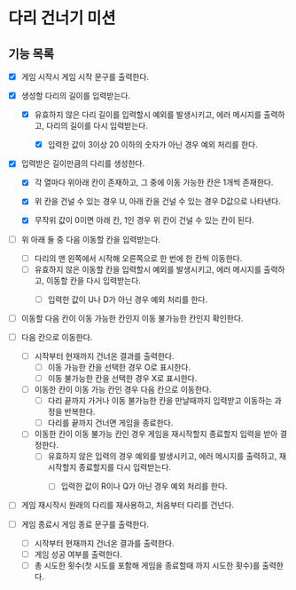 # 다리 건너기 미션

## 기능 목록

- [x] 게임 시작시 게임 시작 문구를 출력한다.


- [x] 생성할 다리의 길이를 입력받는다.
    - [x] 유효하지 않은 다리 길이를 입력할시 예외를 발생시키고, 에러 메시지를 출력하고, 다리의 길이를 다시 입력받는다.
        - [x] 입력한 값이 3이상 20 이하의 숫자가 아닌 경우 예외 처리를 한다.


- [x] 입력받은 길이만큼의 다리를 생성한다.
    - [x] 각 열마다 위아래 칸이 존재하고, 그 중에 이동 가능한 칸은 1개씩 존재한다.
    - [x] 위 칸을 건널 수 있는 경우 U, 아래 칸을 건널 수 있는 경우 D값으로 나타낸다.
    - [x] 무작위 값이 0이면 아래 칸, 1인 경우 위 칸이 건널 수 있는 칸이 된다.


- [ ] 위 아래 둘 중 다음 이동할 칸을 입력받는다.
    - [ ] 다리의 맨 왼쪽에서 시작해 오른쪽으로 한 번에 한 칸씩 이동한다.
    - [ ] 유효하지 않은 이동할 칸을 입력할시 예외를 발생시키고, 에러 메시지를 출력하고, 이동할 칸을 다시 입력받는다.
        - [ ] 입력한 값이 U나 D가 아닌 경우 예외 처리를 한다.


- [ ] 이동할 다음 칸이 이동 가능한 칸인지 이동 불가능한 칸인지 확인한다.


- [ ] 다음 칸으로 이동한다.
    - [ ] 시작부터 현재까지 건너온 결과를 출력한다.
        - [ ] 이동 가능한 칸을 선택한 경우 O로 표시한다.
        - [ ] 이동 불가능한 칸을 선택한 경우 X로 표시한다.
    - [ ] 이동한 칸이 이동 가능 칸인 경우 다음 칸으로 이동한다.
        - [ ] 다리 끝까지 가거나 이동 불가능한 칸을 만날때까지 입력받고 이동하는 과정을 반복한다.
        - [ ] 다리를 끝까지 건너면 게임을 종료한다.
    - [ ] 이동한 칸이 이동 불가능 칸인 경우 게임을 재시작할지 종료할지 입력을 받아 결정한다.
        - [ ] 유효하지 않은 입력의 경우 예외를 발생시키고, 에러 메시지를 출력하고, 재시작할지 종료할지를 다시 입력받는다.
            - [ ] 입력한 값이 R이나 Q가 아닌 경우 예외 처리를 한다.


- [ ] 게임 재시작시 원래의 다리를 재사용하고, 처음부터 다리를 건넌다.


- [ ] 게임 종료시 게임 종료 문구를 출력한다.
    - [ ] 시작부터 현재까지 건너온 결과를 출력한다.
    - [ ] 게임 성공 여부를 출력한다.
    - [ ] 총 시도한 횟수(첫 시도를 포함해 게임을 종료할때 까지 시도한 횟수)를 출력한다.